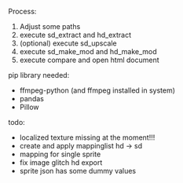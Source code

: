 Process:
1. Adjust some paths
2. execute sd_extract and hd_extract
3. (optional) execute sd_upscale
4. execute sd_make_mod and hd_make_mod
5. execute compare and open html document

pip library needed:
- ffmpeg-python (and ffmpeg installed in system)
- pandas
- Pillow

todo:
- localized texture missing at the moment!!!
- create and apply mappinglist hd -> sd
- mapping for single sprite
- fix image glitch hd export
- sprite json has some dummy values